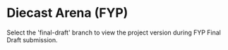 # Diecast Arena (FYP)

Select the 'final-draft' branch to view the project version during FYP Final Draft submission.
